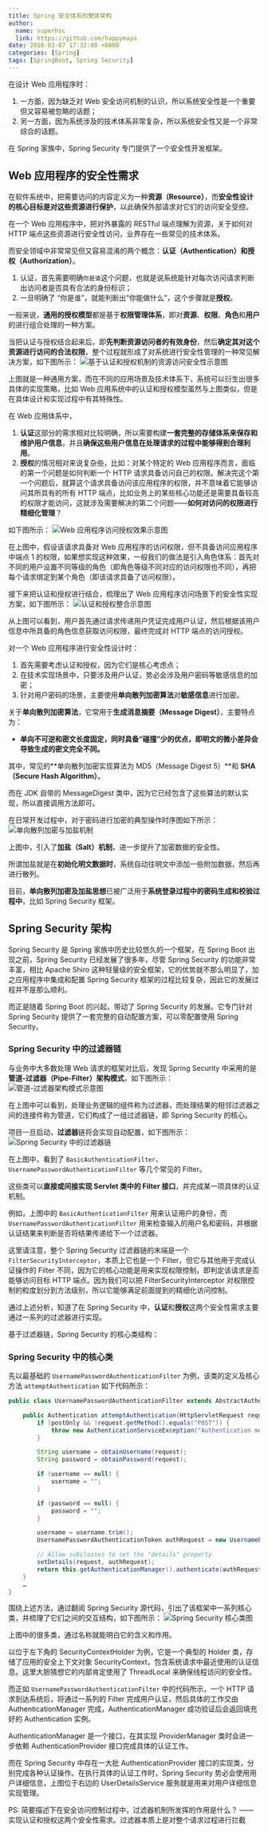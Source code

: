 ```yaml
---
title: Spring 安全体系的整体架构
author:
  name: superhsc
  link: https://github.com/happymaya
date: 2018-03-07 17:32:00 +0800
categories: [Spring]
tags: [SpringBoot, Spring Security]
---
```


在设计 Web 应用程序时：
1. 一方面，因为缺乏对 Web 安全访问机制的认识，所以系统安全性是一个重要但又容易被忽略的话题；
2. 另一方面，因为系统涉及的技术体系非常复杂，所以系统安全性又是一个非常综合的话题。

在 Spring 家族中，Spring Security 专门提供了一个安全性开发框架。


## Web 应用程序的安全性需求

在软件系统中，把需要访问的内容定义为一种**资源（Resource）**，而**安全性设计的核心目标是对这些资源进行保护**，以此确保外部请求对它们的访问安全受控。

在一个 Web 应用程序中，把对外暴露的 RESTful 端点理解为资源，关于如何对 HTTP 端点这些资源进行安全性访问，业界存在一些常见的技术体系。

而安全领域中非常常见但又容易混淆的两个概念：**认证（Authentication）**和**授权（Authorization）**。

1. 认证，首先需要明确`你是谁`这个问题，也就是说系统能针对每次访问请求判断出访问者是否具有合法的身份标识；
2. 一旦明确了 “你是谁”，就能判断出“你能做什么”，这个步骤就是**授权**。

一般来说，**通用的授权模型**都是基于**权限管理体系**，即对**资源**、**权限**、**角色**和**用户**的进行组合处理的一种方案。

当把认证与授权结合起来后，即**先判断资源访问者的有效身份**，然后**确定其对这个资源进行访问的合法权限**，整个过程就形成了对系统进行安全性管理的一种常见解决方案，如下图所示：
![基于认证和授权机制的资源访问安全性示意图](http://processon.com/chart_image/60f58720637689739c3ea826.png)

上图就是一种通用方案，而在不同的应用场景及技术体系下，系统可以衍生出很多具体的实现策略，比如 Web 应用系统中的认证和授权模型虽然与上图类似，但是在具体设计和实现过程中有其特殊性。

在 Web 应用体系中，
1. **认证**这部分的需求相对比较明确，所以需要构建**一套完整的存储体系来保存和维护用户信息**，并且**确保这些用户信息在处理请求的过程中能够得到合理利用**。
2. **授权**的情况相对来说复杂些，比如：对某个特定的 Web 应用程序而言，面临的第一个问题是如何判断一个 HTTP 请求具备访问自己的权限。解决完这个第一个问题后，就算这个请求具备访问该应用程序的权限，并不意味着它能够访问其所具有的所有 HTTP 端点，比如业务上的某些核心功能还是需要具备较高的权限才能访问，这就涉及需要解决的第二个问题——**如何对访问的权限进行精细化管理**？

如下图所示：
![Web 应用程序访问授权效果示意图](http://processon.com/chart_image/60f588770e3e74539278b400.png)

在上图中，假设该请求具备对 Web 应用程序的访问权限，但不具备访问应用程序中端点 1 的权限，如果想实现这种效果，一般我们的做法是引入角色体系：首先对不同的用户设置不同等级的角色（即角色等级不同对应的访问权限也不同），再把每个请求绑定到某个角色（即该请求具备了访问权限）。

接下来把认证和授权进行结合，梳理出了 Web 应用程序访问场景下的安全性实现方案，如下图所示：
![认证和授权整合示意图](http://processon.com/chart_image/60f589d97d9c087bac5f6bb0.png)

从上图可以看到，用户首先通过请求传递用户凭证完成用户认证，然后根据该用户信息中所具备的角色信息获取访问权限，最终完成对 HTTP 端点的访问授权。

对一个 Web 应用程序进行安全性设计时：
1. 首先需要考虑认证和授权，因为它们是核心考虑点；
2. 在技术实现场景中，只要涉及用户认证，势必会涉及用户密码等敏感信息的加密；
3. 针对用户密码的场景，主要使用**单向散列加密算法**对**敏感信息**进行加密。

关于**单向散列加密算法**，它常用于**生成消息摘要（Message Digest）**，主要特点为：
- **单向不可逆和密文长度固定，同时具备“碰撞”少的优点，即明文的微小差异会导致生成的密文完全不同。**

其中，常见的**单向散列加密实现算法为 MD5（Message Digest 5）**和 **SHA（Secure Hash Algorithm）**。

而在 JDK 自带的 MessageDigest 类中，因为它已经包含了这些算法的默认实现，所以直接调用方法即可。

在日常开发过程中，对于密码进行加密的典型操作时序图如下所示：
![单向散列加密与加盐机制](http://processon.com/chart_image/6288f7710e3e74749fb46652.png)

上图中，引入了**加盐（Salt）机制**，进一步提升了加密数据的安全性。

所谓加盐就是在**初始化明文数据时**，系统自动往明文中添加一些附加数据，然后再进行散列。

目前，**单向散列加密及加盐思想**已被广泛用于**系统登录过程中的密码生成和校验过程中**，比如 Spring Security 框架。


## Spring Security 架构

Spring Security 是 Spring 家族中历史比较悠久的一个框架，在 Spring Boot 出现之前，Spring Security 已经发展了很多年，尽管 Spring Security 的功能非常丰富，相比 Apache Shiro 这种轻量级的安全框架，它的优势就不那么明显了，加之应用程序中集成和配置 Spring Security 框架的过程比较复杂，因此它的发展过程并不是那么顺利。

而正是随着 Spring Boot 的兴起，带动了 Spring Security 的发展。它专门针对 Spring Security 提供了一套完整的自动配置方案，可以零配置使用 Spring Security。


### Spring Security 中的过滤器链

与业务中大多数处理 Web 请求的框架对比后，发现 Spring Security 中采用的是**管道-过滤器（Pipe-Filter）架构模式**，如下图所示：
![管道-过滤器架构模式示意图](http://processon.com/chart_image/6288fc7ce401fd55ba3a5bb9.png)

在上图中可以看到，处理业务逻辑的组件称为过滤器，而处理结果的相邻过滤器之间的连接件称为管道，它们构成了一组过滤器链，即 Spring Security 的核心。

项目一旦启动，**过滤器**链将会实现自动配置，如下图所示：
![Spring Security 中的过滤器链](http://processon.com/chart_image/6289005a5653bb2a362204e8.png)


在上图中，看到了 `BasicAuthenticationFilter`、`UsernamePasswordAuthenticationFilter` 等几个常见的 Filter。

这些类可以**直接或间接实现 Servlet 类中的 Filter 接口**，并完成某一项具体的认证机制。

例如，上图中的 `BasicAuthenticationFilter` 用来认证用户的身份，而 `UsernamePasswordAuthenticationFilter` 用来检查输入的用户名和密码，并根据认证结果来判断是否将结果传递给下一个过滤器。

这里请注意，整个 Spring Security 过滤器链的末端是一个 `FilterSecurityInterceptor`，本质上它也是一个 Filter，但它与其他用于完成认证操作的 Filter 不同，因为它的核心功能是用来实现权限控制，即判定该请求是否能够访问目标 HTTP 端点。因为我们可以把 FilterSecurityInterceptor 对权限控制的粒度划分到方法级别，所以它能够满足前面提到的精细化访问控制。

通过上述分析，知道了在 Spring Security 中，**认证**和**授权**这两个安全性需求主要通过一系列的过滤器进行实现。

基于过滤器链，Spring Security 的核心类结构：

### Spring Security 中的核心类

先以最基础的 `UsernamePasswordAuthenticationFilter` 为例，该类的定义及核心方法 `attemptAuthentication` 如下代码所示：
```java
public class UsernamePasswordAuthenticationFilter extends AbstractAuthenticationProcessingFilter {

    public Authentication attemptAuthentication(HttpServletRequest request, HttpServletResponse response) throws AuthenticationException {
        if (postOnly && !request.getMethod().equals("POST")) {
            throw new AuthenticationServiceException("Authentication method not supported: " + request.getMethod());
        }

        String username = obtainUsername(request);
        String password = obtainPassword(request);

        if (username == null) {
            username = "";
        }

        if (password == null) {
            password = "";
        }

        username = username.trim();
        UsernamePasswordAuthenticationToken authRequest = new UsernamePasswordAuthenticationToken(username, password);

        // Allow subclasses to set the "details" property
        setDetails(request, authRequest);
        return this.getAuthenticationManager().authenticate(authRequest);
    }
    …
}
```

围绕上述方法，通过翻阅 Spring Security 源代码，引出了该框架中一系列核心类，并梳理了它们之间的交互结构，如下图所示：
![Spring Security 核心类图](https://images.happymaya.cn/assert/spring-security/spring-security-core-class.png)

上图中的很多类，通过名称就能明白它的含义和作用。

以位于左下角的 SecurityContextHolder 为例，它是一个典型的 Holder 类，存储了应用的安全上下文对象 SecurityContext，包含系统请求中最近使用的认证信息。这里大胆猜想它的内部肯定使用了 ThreadLocal 来确保线程访问的安全性。

而正如 `UsernamePasswordAuthenticationFilter` 中的代码所示，一个 HTTP 请求到达系统后，将通过一系列的 Filter 完成用户认证，然后具体的工作交由 AuthenticationManager 完成，AuthenticationManager 成功验证后会返回填充好的 Authentication 实例。

AuthenticationManager 是一个接口，在其实现 ProviderManager 类时会进一步依赖 AuthenticationProvider 接口完成具体的认证工作。

而在 Spring Security 中存在一大批 AuthenticationProvider 接口的实现类，分别完成各种认证操作。在执行具体的认证工作时，Spring Security 势必会使用用户详细信息，上图位于右边的 UserDetailsService 服务就是用来对用户详细信息实现管理。


PS: 简要描述下在安全访问控制过程中，过滤器机制所发挥的作用是什么？ —— 实现认证和授权这两个安全性需求。过滤器本质上是对整个请求过程进行拦截

